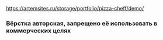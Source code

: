 https://artemsites.ru/storage/portfolio/pizza-cheff/demo/

### Вёрстка авторская, запрещено её использовать в коммерческих целях